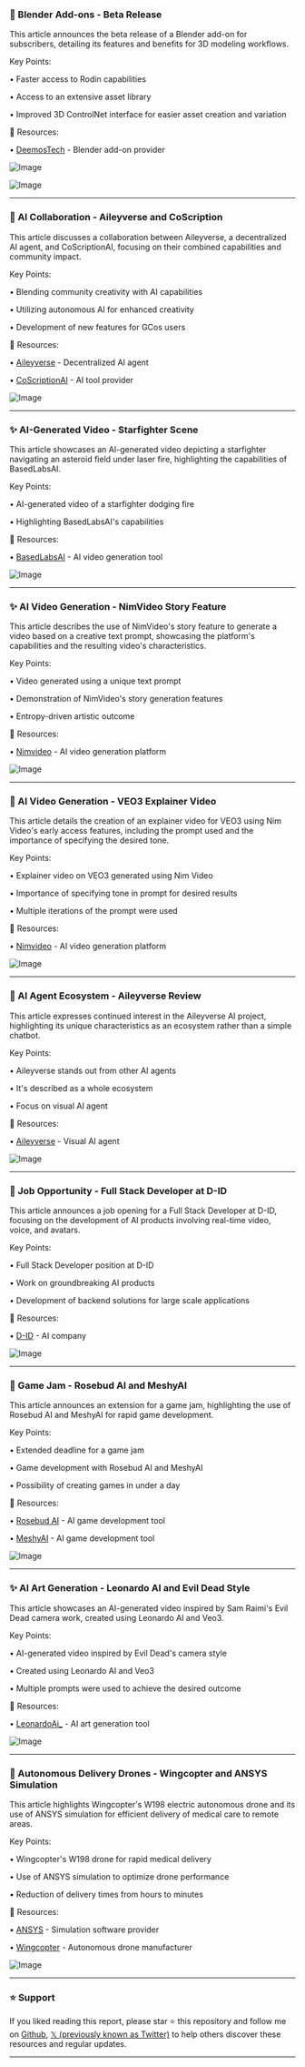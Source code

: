 ### 🚀 Blender Add-ons - Beta Release

This article announces the beta release of a Blender add-on for subscribers, detailing its features and benefits for 3D modeling workflows.

Key Points:

• Faster access to Rodin capabilities

• Access to an extensive asset library

• Improved 3D ControlNet interface for easier asset creation and variation


🔗 Resources:

• [DeemosTech](https://x.com/DeemosTech) - Blender add-on provider

![Image](https://pbs.twimg.com/media/Gtd3pCHaQAAq4uj?format=png&name=small)

![Image](https://pbs.twimg.com/media/Gtd3pCKboAAHeQr?format=jpg&name=small)


---

### 🤖 AI Collaboration - Aileyverse and CoScription

This article discusses a collaboration between Aileyverse, a decentralized AI agent, and CoScriptionAI, focusing on their combined capabilities and community impact.

Key Points:

• Blending community creativity with AI capabilities

• Utilizing autonomous AI for enhanced creativity

• Development of new features for GCos users


🔗 Resources:

• [Aileyverse](https://x.com/aileyverse) - Decentralized AI agent

• [CoScriptionAI](https://x.com/CoScriptionAI) - AI tool provider

![Image](https://pbs.twimg.com/media/GtjimFGbUAAzaoA?format=jpg&name=small)


---

### ✨ AI-Generated Video - Starfighter Scene

This article showcases an AI-generated video depicting a starfighter navigating an asteroid field under laser fire, highlighting the capabilities of BasedLabsAI.


Key Points:

•  AI-generated video of a starfighter dodging fire

• Highlighting BasedLabsAI's capabilities


🔗 Resources:

• [BasedLabsAI](https://x.com/BasedLabsAI) - AI video generation tool

![Image](https://pbs.twimg.com/amplify_video_thumb/1934539508311068672/img/aHOhEzeF-9jqa2pP.jpg)


---

### ✨ AI Video Generation - NimVideo Story Feature

This article describes the use of NimVideo's story feature to generate a video based on a creative text prompt, showcasing the platform's capabilities and the resulting video's characteristics.

Key Points:

• Video generated using a unique text prompt

•  Demonstration of NimVideo's story generation features

•  Entropy-driven artistic outcome


🔗 Resources:

• [Nimvideo](https://x.com/nimvideo) - AI video generation platform

![Image](https://pbs.twimg.com/amplify_video_thumb/1934357641159217152/img/A9hYtYshsCKVr8UM.jpg)


---

### 🤖 AI Video Generation - VEO3 Explainer Video

This article details the creation of an explainer video for VEO3 using Nim Video's early access features, including the prompt used and the importance of specifying the desired tone.

Key Points:

•  Explainer video on VEO3 generated using Nim Video

• Importance of specifying tone in prompt for desired results

• Multiple iterations of the prompt were used


🔗 Resources:

• [Nimvideo](https://x.com/nimvideo) - AI video generation platform

![Image](https://pbs.twimg.com/amplify_video_thumb/1934390675182858240/img/ydfgR9-NEdVzLSDK.jpg)


---

### 🤖 AI Agent Ecosystem - Aileyverse Review

This article expresses continued interest in the Aileyverse AI project, highlighting its unique characteristics as an ecosystem rather than a simple chatbot.

Key Points:

• Aileyverse stands out from other AI agents

• It's described as a whole ecosystem

•  Focus on visual AI agent


🔗 Resources:

• [Aileyverse](https://x.com/aileyverse) - Visual AI agent

![Image](https://pbs.twimg.com/ext_tw_video_thumb/1933509695567720448/pu/img/QtsN_RiPYDWis2sa.jpg)


---

### 🤖 Job Opportunity - Full Stack Developer at D-ID

This article announces a job opening for a Full Stack Developer at D-ID, focusing on the development of AI products involving real-time video, voice, and avatars.

Key Points:

• Full Stack Developer position at D-ID

•  Work on groundbreaking AI products

• Development of backend solutions for large scale applications


🔗 Resources:

• [D-ID](https://x.com/D_ID_) - AI company

![Image](https://pbs.twimg.com/ext_tw_video_thumb/1934160447592128512/pu/img/hor0_OT4rZDnzBwa.jpg)


---

### 🚀 Game Jam - Rosebud AI and MeshyAI

This article announces an extension for a game jam, highlighting the use of Rosebud AI and MeshyAI for rapid game development.

Key Points:

• Extended deadline for a game jam

• Game development with Rosebud AI and MeshyAI

• Possibility of creating games in under a day


🔗 Resources:

• [Rosebud AI](https://x.com/Rosebud_AI) - AI game development tool

• [MeshyAI](https://x.com/MeshyAI) - AI game development tool

![Image](https://pbs.twimg.com/amplify_video_thumb/1930002782485938176/img/uh4ZpVpxgeHNS2Es.jpg)


---

### ✨ AI Art Generation - Leonardo AI and Evil Dead Style

This article showcases an AI-generated video inspired by Sam Raimi's Evil Dead camera work, created using Leonardo AI and Veo3.

Key Points:

• AI-generated video inspired by Evil Dead's camera style

•  Created using Leonardo AI and Veo3

• Multiple prompts were used to achieve the desired outcome



🔗 Resources:

• [LeonardoAi_](https://x.com/LeonardoAi_) - AI art generation tool

![Image](https://pbs.twimg.com/amplify_video_thumb/1933991522829008896/img/QS6CPVzDH2CP6of5.jpg)


---

### 🚀 Autonomous Delivery Drones - Wingcopter and ANSYS Simulation

This article highlights Wingcopter's W198 electric autonomous drone and its use of ANSYS simulation for efficient delivery of medical care to remote areas.

Key Points:

• Wingcopter's W198 drone for rapid medical delivery

• Use of ANSYS simulation to optimize drone performance

• Reduction of delivery times from hours to minutes


🔗 Resources:

• [ANSYS](https://x.com/ANSYS) - Simulation software provider

• [Wingcopter](https://x.com/Wingcopter) - Autonomous drone manufacturer

![Image](https://pbs.twimg.com/ext_tw_video_thumb/1933887215169355776/pu/img/qP97mrroZjZThYl9.jpg)


---

### ⭐️ Support

If you liked reading this report, please star ⭐️ this repository and follow me on [Github](https://github.com/Drix10), [𝕏 (previously known as Twitter)](https://x.com/DRIX_10_) to help others discover these resources and regular updates.

---